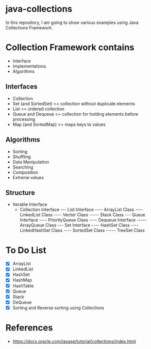 # java-collections

In this repository, I am going to show various examples using Java Collections
Framework.

# Collection Framework contains
- Interface
- Implementations
- Algorithms

## Interfaces
- Collection
- Set (and SortedSet) <= collection without duplicate elements
- List <= ordered collection
- Queue and Dequeue <= collection for holding elements before processing
- Map (and SortedMap) <= maps keys to values

## Algorithms
- Sorting
- Shuffling
- Data Manipulation
- Searching
- Composition
- Extreme values

## Structure
- Iterable Interface
  - Collection Interface
--- List Interface
---- ArrayList Class
---- LinkedList Class
---- Vector Class
----- Stack Class
--- Queue Interface
---- PriorityQueue Class
---- Dequeue Interface
----- ArrayQueue Class
--- Set Interface
---- HashSet Class
---- LinkedHashSet Class
---- SortedSet Class
----- TreeSet Class

# To Do List
- [x] ArrayList
- [x] LinkedList
- [x] HashSet
- [x] HashMap
- [x] HashTable
- [x] Queue
- [x] Stack
- [x] DeQueue
- [x] Sorting and Reverse sorting using Collections

# References
- https://docs.oracle.com/javase/tutorial/collections/index.html
